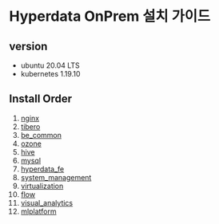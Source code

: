 # Hyperdata OnPrem 설치 가이드

## version

- ubuntu 20.04 LTS
- kubernetes 1.19.10

## Install Order
1. [nginx](./nginx)
2. [tibero](./tibero)
3. [be_common](./hyperdata-be-common)
4. [ozone](./ozone)
5. [hive](./hive)
6. [mysql](./mysql)
7. [hyperdata_fe](./hyperdata-fe) 
8. [system_management](./system_management)
9. [virtualization](./virtualization)
10. [flow](./flow)
11. [visual_analytics](./visualanalytics)
12. [mlplatform](./mlplatform)
